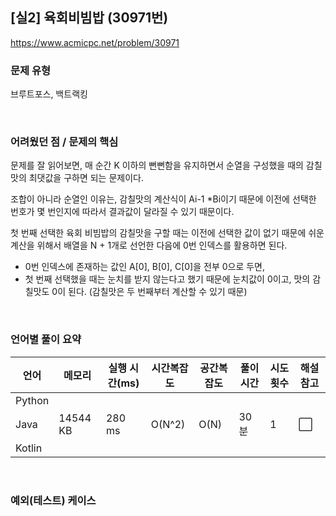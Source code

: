 ## [실2] 육회비빔밥 (30971번)

https://www.acmicpc.net/problem/30971

### 문제 유형

브루트포스, 백트랙킹

<br>

### 어려웠던 점 / 문제의 핵심

문제를 잘 읽어보면, 매 순간 K 이하의 뻔뻔함을 유지하면서 순열을 구성했을 때의 감칠맛의 최댓값을 구하면 되는 문제이다.

조합이 아니라 순열인 이유는, 감칠맛의 계산식이 Ai-1 *Bi이기 때문에 이전에 선택한 번호가 몇 번인지에 따라서 결과값이 달라질 수 있기 때문이다.

첫 번째 선택한 육회 비빔밥의 감칠맛을 구할 때는 이전에 선택한 값이 없기 때문에 쉬운 계산을 위해서 배열을 N + 1개로 선언한 다음에 0번 인덱스를 활용하면 된다.

- 0번 인덱스에 존재하는 값인 A[0], B[0], C[0]을 전부 0으로 두면,
- 첫 번째 선택했을 때는 눈치를 받지 않는다고 했기 때문에 눈치값이 0이고, 맛의 감칠맛도 0이 된다. (감칠맛은 두 번째부터 계산할 수 있기 때문)

<br>

### 언어별 풀이 요약

| 언어   | 메모리   | 실행 시간(ms) | 시간복잡도 | 공간복잡도 | 풀이 시간 | 시도 횟수 | 해설 참고            |
| ------ | -------- | ------------- | ---------- | ---------- | --------- | --------- | -------------------- |
| Python |          |               |            |            |           |           |                      |
| Java   | 14544 KB | 280 ms        | O(N^2)     | O(N)       | 30분      | 1         | :white_large_square: |
| Kotlin |          |               |            |            |           |           |                      |

<br>

### 예외(테스트) 케이스

```
```


